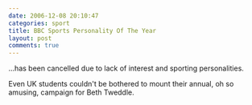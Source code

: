 ```yaml
---
date: 2006-12-08 20:10:47
categories: sport
title: BBC Sports Personality Of The Year
layout: post
comments: true
---
```

...has been cancelled due to lack of interest and sporting
personalities.

Even UK students couldn't be bothered to mount their annual, oh so
amusing, campaign for Beth Tweddle.
